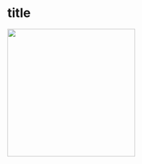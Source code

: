 # title

<img src="file:///C:/Users/Mengyang/AppData/Roaming/marktext/images/2023-07-15-02-08-37-WeChat%20Screenshot_20230715020321.png" title="" alt="" width="289">


